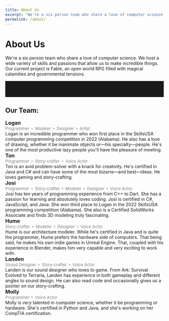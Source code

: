 ```yaml
---
title: About Us
excerpt: "We're a six person team who share a love of computer science. We host a wide variety of skills and passions that allow us to make incredible things. Our current project is Fable, an open world RPG filled with magical calamities and governmental tensions."
permalink: /about/
---
```



<style>
    p.name-desc {
        padding: 0px;
        margin: 0px 0px 0px 0px;
        color: gray;
        font-size: small;
    }

    h3.name {
        margin: 0px 0px 0px 0px;
    }
    
    hr.shorter {
        padding: 25px 0px 25px 0px;
    }
</style>

# About Us

We're a six person team who share a love of computer science. We host a wide variety of skills and passions that allow us to make incredible things. Our current project is Fable, an open world RPG filled with magical calamities and governmental tensions.

<hr class="shorter">

<h2>Our Team:</h2>

<h3 class="name">Logan</h3>
<p class="name-desc">Programmer ⚬ Modeler ⚬ Designer ⚬ Artist</p>
Logan is an incredible programmer who won first place in the SkillsUSA computer programming competition in 2022 (Alabama). He also has a love of drawing, whether it be inanimate objects or—his specialty—people. He's one of the most productive lazy people you'll have the pleasure of meeting.

<h3 class="name">Ton</h3>
<p class="name-desc">Programmer ⚬ Story-crafter ⚬ Voice Actor</p>
Ton is an avid problem-solver with a knack for creativity. He's certified in Java and C# and can have some of the most bizarre—and best—ideas. He loves gaming and story-crafting. 

<h3 class="name">Josi</h3>
<p class="name-desc">Programmer ⚬ Story-crafter ⚬ Modeler ⚬ Designer ⚬ Voice Actor</p>
Josi has ten years of programming experience from C++ to Dart. She has a passion for learning and absolutely loves coding. Josi is certified in C#, JavaScript, and Java. She won third place to Logan in the 2022 SkillsUSA programming competition (Alabama). She also is a Certified SolidWorks Associate and finds 3D modeling truly fascinating.

<h3 class="name">Hume</h3>
<p class="name-desc">Story-crafter ⚬ Modeler ⚬ Designer ⚬ Voice Actor</p>
Hume is our architecture modeler. While he's certified in Java and is quite the programmer, Hume prefers the hardware side of computers. That being said, he makes his own indie games in Unreal Engine. That, coupled with his experience in Blender, makes him very capable and very exciting to work with.

<h3 class="name">Landen</h3>
<p class="name-desc">Sound Designer ⚬ Story-crafter ⚬ Voice Actor</p>
Landen is our sound designer who loves to game. From Ark: Survival Evolved to Terraria, Landen has experience in both gameplay and different angles to sound design. He can also read code and occasionally gives us a pointer on our story-crafting.

<h3 class="name">Molly</h3>
<p class="name-desc">Programmer ⚬ Voice Actor</p>
Molly is very talented in computer science, whether it be programming or hardware. She's certified in Python and Java, and she's working on her CompTIA certification.